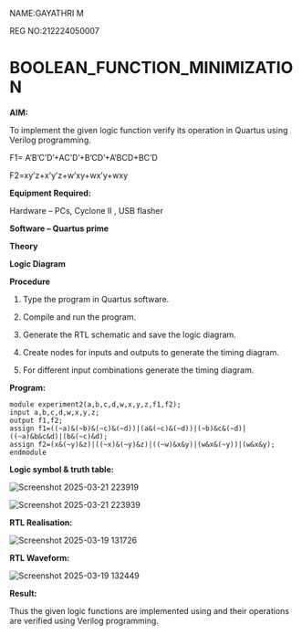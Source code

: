 NAME:GAYATHRI M

REG NO:212224050007
# BOOLEAN_FUNCTION_MINIMIZATION

**AIM:**

To implement the given logic function verify its operation in Quartus using Verilog programming.

F1= A’B’C’D’+AC’D’+B’CD’+A’BCD+BC’D 

F2=xy’z+x’y’z+w’xy+wx’y+wxy

**Equipment Required:**

Hardware – PCs, Cyclone II , USB flasher

**Software – Quartus prime**

**Theory**

**Logic Diagram**

**Procedure**

1.	Type the program in Quartus software.

2.	Compile and run the program.

3.	Generate the RTL schematic and save the logic diagram.

4.	Create nodes for inputs and outputs to generate the timing diagram.

5.	For different input combinations generate the timing diagram.


**Program:**
~~~
module experiment2(a,b,c,d,w,x,y,z,f1,f2);
input a,b,c,d,w,x,y,z;
output f1,f2;
assign f1=((~a)&(~b)&(~c)&(~d))|(a&(~c)&(~d))|(~b)&c&(~d)|((~a)&b&c&d)|(b&(~c)&d);
assign f2=(x&(~y)&z)|((~x)&(~y)&z)|((~w)&x&y)|(w&x&(~y))|(w&x&y);
endmodule
~~~

**Logic symbol & truth table:**

![Screenshot 2025-03-21 223919](https://github.com/user-attachments/assets/15023dd3-896e-4b18-b10f-102abbcd010e)

![Screenshot 2025-03-21 223939](https://github.com/user-attachments/assets/e89d91f5-37f3-474d-898d-80c4a3710e46)

**RTL Realisation:**

![Screenshot 2025-03-19 131726](https://github.com/user-attachments/assets/a6b5e720-cf7a-40d4-a9a7-a3cb38afc4e0)

**RTL Waveform:**

![Screenshot 2025-03-19 132449](https://github.com/user-attachments/assets/3e6fbaf7-dec4-4f5e-9e59-6fd98522f4e9)


**Result:**

Thus the given logic functions are implemented using and their operations are verified using Verilog programming.

